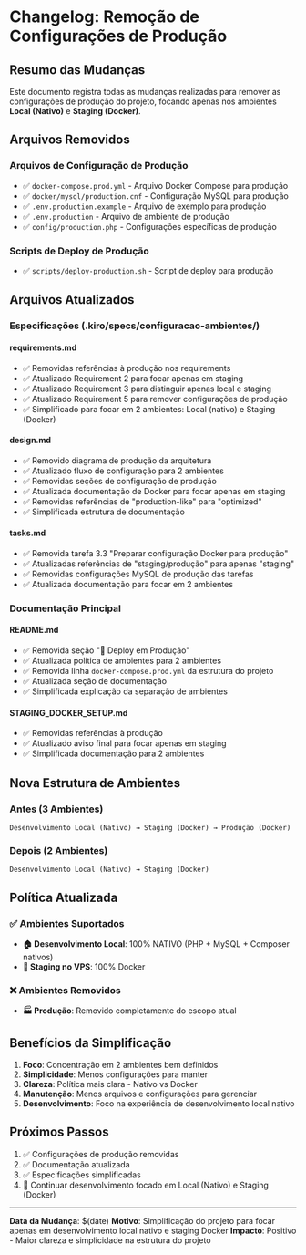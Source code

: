# Changelog: Remoção de Configurações de Produção

## Resumo das Mudanças

Este documento registra todas as mudanças realizadas para remover as configurações de produção do projeto, focando apenas nos ambientes **Local (Nativo)** e **Staging (Docker)**.

## Arquivos Removidos

### Arquivos de Configuração de Produção
- ✅ `docker-compose.prod.yml` - Arquivo Docker Compose para produção
- ✅ `docker/mysql/production.cnf` - Configuração MySQL para produção
- ✅ `.env.production.example` - Arquivo de exemplo para produção
- ✅ `.env.production` - Arquivo de ambiente de produção
- ✅ `config/production.php` - Configurações específicas de produção

### Scripts de Deploy de Produção
- ✅ `scripts/deploy-production.sh` - Script de deploy para produção

## Arquivos Atualizados

### Especificações (.kiro/specs/configuracao-ambientes/)

#### requirements.md
- ✅ Removidas referências à produção nos requirements
- ✅ Atualizado Requirement 2 para focar apenas em staging
- ✅ Atualizado Requirement 3 para distinguir apenas local e staging
- ✅ Atualizado Requirement 5 para remover configurações de produção
- ✅ Simplificado para focar em 2 ambientes: Local (nativo) e Staging (Docker)

#### design.md
- ✅ Removido diagrama de produção da arquitetura
- ✅ Atualizado fluxo de configuração para 2 ambientes
- ✅ Removidas seções de configuração de produção
- ✅ Atualizada documentação de Docker para focar apenas em staging
- ✅ Removidas referências de "production-like" para "optimized"
- ✅ Simplificada estrutura de documentação

#### tasks.md
- ✅ Removida tarefa 3.3 "Preparar configuração Docker para produção"
- ✅ Atualizadas referências de "staging/produção" para apenas "staging"
- ✅ Removidas configurações MySQL de produção das tarefas
- ✅ Atualizada documentação para focar em 2 ambientes

### Documentação Principal

#### README.md
- ✅ Removida seção "🚀 Deploy em Produção"
- ✅ Atualizada política de ambientes para 2 ambientes
- ✅ Removida linha `docker-compose.prod.yml` da estrutura do projeto
- ✅ Atualizada seção de documentação
- ✅ Simplificada explicação da separação de ambientes

#### STAGING_DOCKER_SETUP.md
- ✅ Removidas referências à produção
- ✅ Atualizado aviso final para focar apenas em staging
- ✅ Simplificada documentação para 2 ambientes

## Nova Estrutura de Ambientes

### Antes (3 Ambientes)
```
Desenvolvimento Local (Nativo) → Staging (Docker) → Produção (Docker)
```

### Depois (2 Ambientes)
```
Desenvolvimento Local (Nativo) → Staging (Docker)
```

## Política Atualizada

### ✅ Ambientes Suportados
- **🏠 Desenvolvimento Local**: 100% NATIVO (PHP + MySQL + Composer nativos)
- **🚀 Staging no VPS**: 100% Docker

### ❌ Ambientes Removidos
- **🏭 Produção**: Removido completamente do escopo atual

## Benefícios da Simplificação

1. **Foco**: Concentração em 2 ambientes bem definidos
2. **Simplicidade**: Menos configurações para manter
3. **Clareza**: Política mais clara - Nativo vs Docker
4. **Manutenção**: Menos arquivos e configurações para gerenciar
5. **Desenvolvimento**: Foco na experiência de desenvolvimento local nativo

## Próximos Passos

1. ✅ Configurações de produção removidas
2. ✅ Documentação atualizada
3. ✅ Especificações simplificadas
4. 🔄 Continuar desenvolvimento focado em Local (Nativo) e Staging (Docker)

---

**Data da Mudança**: $(date)
**Motivo**: Simplificação do projeto para focar apenas em desenvolvimento local nativo e staging Docker
**Impacto**: Positivo - Maior clareza e simplicidade na estrutura do projeto
